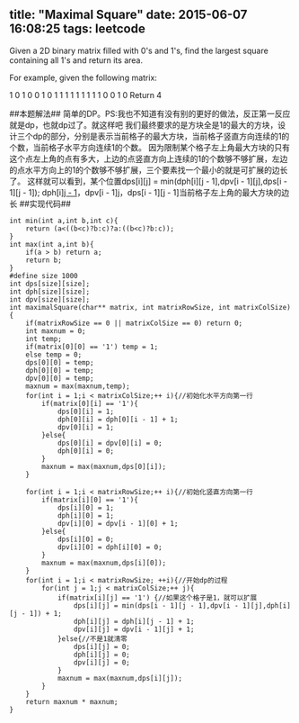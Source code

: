 title: "Maximal Square"
date: 2015-06-07 16:08:25
tags: leetcode
---
Given a 2D binary matrix filled with 0's and 1's, find the largest square containing all 1's and return its area.

For example, given the following matrix:

1 0 1 0 0
1 0 1 1 1
1 1 1 1 1
1 0 0 1 0
Return 4

<!--more-->
##本题解法##
简单的DP。PS:我也不知道有没有别的更好的做法，反正第一反应就是dp，也就dp过了。就这样吧
我们最终要求的是方块全是1的最大的方块，设计三个dp的部分，分别是表示当前格子的最大方块，当前格子竖直方向连续的1的个数，当前格子水平方向连续1的个数。
因为限制某个格子左上角最大方块的只有这个点左上角的点有多大，上边的点竖直方向上连续的1的个数够不够扩展，左边的点水平方向上的1的个数够不够扩展，三个要素找一个最小的就是可扩展的边长了。
这样就可以看到，某个位置dps[i][j] = min(dph[i][j - 1],dpv[i - 1][j],dps[i - 1][j - 1]);
dph[i][j - 1](当前格子左边的一个格子水平连续1的个数)，dpv[i - 1][j](当前格子上边的一个格子竖直连续1的个数)，dps[i - 1][j - 1]当前格子左上角的最大方块的边长
##实现代码##
```
int min(int a,int b,int c){
    return (a<((b<c)?b:c)?a:((b<c)?b:c));
}
int max(int a,int b){
    if(a > b) return a;
    return b;
}
#define size 1000
int dps[size][size];
int dph[size][size];
int dpv[size][size];
int maximalSquare(char** matrix, int matrixRowSize, int matrixColSize) {
    if(matrixRowSize == 0 || matrixColSize == 0) return 0;
    int maxnum = 0;
    int temp;
    if(matrix[0][0] == '1') temp = 1;
    else temp = 0;
    dps[0][0] = temp;
    dph[0][0] = temp;
    dpv[0][0] = temp;
    maxnum = max(maxnum,temp);
    for(int i = 1;i < matrixColSize;++ i){//初始化水平方向第一行
        if(matrix[0][i] == '1'){
            dps[0][i] = 1;
            dph[0][i] = dph[0][i - 1] + 1;
            dpv[0][i] = 1;
        }else{
            dps[0][i] = dpv[0][i] = 0;
            dph[0][i] = 0;
        }
        maxnum = max(maxnum,dps[0][i]);
    }

    for(int i = 1;i < matrixRowSize;++ i){//初始化竖直方向第一行
        if(matrix[i][0] == '1'){
            dps[i][0] = 1;
            dph[i][0] = 1;
            dpv[i][0] = dpv[i - 1][0] + 1;
        }else{
            dps[i][0] = 0;
            dpv[i][0] = dph[i][0] = 0;
        }
        maxnum = max(maxnum,dps[i][0]);
    }
    for(int i = 1;i < matrixRowSize; ++i){//开始dp的过程
        for(int j = 1;j < matrixColSize;++ j){
            if(matrix[i][j] == '1') {//如果这个格子是1，就可以扩展
                dps[i][j] = min(dps[i - 1][j - 1],dpv[i - 1][j],dph[i][j - 1]) + 1;
                dph[i][j] = dph[i][j - 1] + 1;
                dpv[i][j] = dpv[i - 1][j] + 1;
            }else{//不是1就清零
                dps[i][j] = 0;
                dph[i][j] = 0;
                dpv[i][j] = 0;
            }
            maxnum = max(maxnum,dps[i][j]);
        }
    }
    return maxnum * maxnum;
}
```